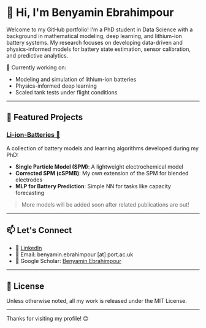 # 👋 Hi, I'm Benyamin Ebrahimpour

Welcome to my GitHub portfolio! I'm a PhD student in Data Science with a background in mathematical modeling, deep learning, and lithium-ion battery systems. My research focuses on developing data-driven and physics-informed models for battery state estimation, sensor calibration, and predictive analytics.

🔬 Currently working on:  
- Modeling and simulation of lithium-ion batteries  
- Physics-informed deep learning  
- Scaled tank tests under flight conditions

---

## 🔧 Featured Projects

### [Li-ion-Batteries 🔋](https://github.com/benyaminemp/Li-ion-Batteries)
A collection of battery models and learning algorithms developed during my PhD:
- **Single Particle Model (SPM)**: A lightweight electrochemical model
- **Corrected SPM (cSPMB)**: My own extension of the SPM for blended electrodes
- **MLP for Battery Prediction**: Simple NN for tasks like capacity forecasting

> More models will be added soon after related publications are out!

---

## 📫 Let's Connect

- 💼 [LinkedIn](https://www.linkedin.com/in/benyamin-ebrahimpour/)
- 📧 Email: benyamin.ebrahimpour [at] port.ac.uk
- 🧠 Google Scholar: [Benyamin Ebrahimpour](https://scholar.google.com)

---

## 📜 License
Unless otherwise noted, all my work is released under the MIT License.

---

Thanks for visiting my profile! 😊

